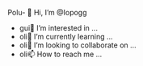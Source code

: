 Polu- 👋 Hi, I’m @Iopogg
- gui👀 I’m interested in ...
- oli🌱 I’m currently learning ...
- oli💞️ I’m looking to collaborate on ...
- oli📫 How to reach me ...

<!---
Iopogg/Iopogg is a ✨ special ✨ repository because its `README.md` (this file) appears on your GitHub profile.
You can click the Preview link to take a look at your changes.
--->
